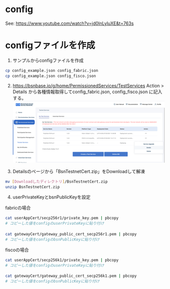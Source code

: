 # config

See: https://www.youtube.com/watch?v=jd0lnLyluXE&t=763s

# configファイルを作成

1. サンプルからconfigファイルを作成
```sh
cp config_example.json config_fabric.json
cp config_example.json config_fisco.json
```

2. https://bsnbase.io/g/home/PermissionedServices/TestServices
Action > Details から各種情報取得してconfig_fabric.json, config_fisco.json に記入する。
![img.png](img.png)


3. Detailsのページから「BsnTestnetCert.zip」をDownloadして解凍

```sh
mv [Downloadしたディレクトリ]/BsnTestnetCert.zip  
unzip BsnTestnetCert.zip
```

4. userPrivateKeyとbsnPublicKeyを設定

fabricの場合
```sh
cat userAppCert/secp256r1/private_key.pem | pbcopy
# コピーした値をconfigのuserPrivateKeyに貼り付け

cat gatewayCert/gateway_public_cert_secp256r1.pem | pbcopy 
# コピーした値をconfigのbsnPublicKeyに貼り付け
```

fiscoの場合
```sh
cat userAppCert/secp256k1/private_key.pem | pbcopy
# コピーした値をconfigのuserPrivateKeyに貼り付け

cat gatewayCert/gateway_public_cert_secp256k1.pem | pbcopy 
# コピーした値をconfigのbsnPublicKeyに貼り付け
```
